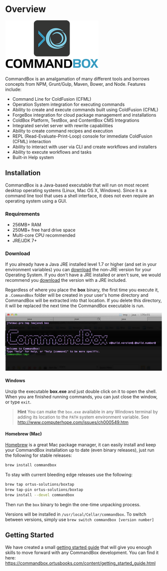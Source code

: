 # Overview

<img src="images/CommandBoxLogo.png" alt="CommandBox" />

CommandBox is an amalgamation of many different tools and borrows
concepts from NPM, Grunt/Gulp, Maven, Bower, and Node. Features include:

-   Command Line for ColdFusion (CFML)
-   Operation System integration for executing commands
-   Ability to create and execute commands built using ColdFusion (CFML)
-   ForgeBox integration for cloud package management and installations
-   ColdBox Platform, TestBox, and ContentBox CMS Integrations
-   Integrated servlet server with rewrite capabilities
-   Ability to create command recipes and execution
-   REPL (Read-Evaluate-Print-Loop) console for immediate ColdFusion
    (CFML) interaction
-   Ability to interact with user via CLI and create workflows and
    installers
-   Ability to execute workflows and tasks
-   Built-in Help system

## Installation

CommandBox is a Java-based executable that will run on most recent desktop operating systems (Linux, Mac OS X, Windows). Since it is a command line tool that uses a shell interface, it does not even require an operating system using a GUI. 

### Requirements

* 256MB+ RAM
* 250MB+ free hard drive space
* Multi-core CPU recommended
* JRE/JDK 7+

### Download

If you already have a Java JRE installed level 1.7 or higher (and set in your environment variables) you can [download](http://www.ortussolutions.com/products/commandbox#download) the non-JRE version for your Operating System. If you don't have a JRE installed or aren't sure, we would recommend you [download](http://www.ortussolutions.com/products/commandbox#download) the version with a JRE included.

Regardless of where you place the **box** binary, the first time you execute it, a `.CommandBox` folder will be created in your user's home directory and CommandBox will be extracted into that location. If you delete this directory, it will be replaced the next time the CommandBox executable is run. 

<img src="images/commandbox-terminal.png" alt="CommandBox" />

#### Windows

Unzip the executable **box.exe** and just double click on it to open the shell. When you are finished running commands, you can just close the window, or type `exit`.

>**Hint** You can make the `box.exe` available in any Windows
terminal by adding its location to the `PATH` system environment
variable. See http://www.computerhope.com/issues/ch000549.htm


#### Homebrew (Mac)

[Homebrew](http://brew.sh) is a great Mac package manager, it can easily install and keep
your CommandBox installation up to date (even binary releases), just run the following for stable releases:

```bash
brew install commandbox
```

To stay with current bleeding edge releases use the following:

```bash
brew tap ortus-solutions/boxtap
brew tap-pin ortus-solutions/boxtap
brew install --devel commandbox
```

Then run the `box` binary to begin the one-time unpacking process.

Versions will be installed in `/usr/local/Cellar/commandbox`.  To switch between versions, simply use `brew switch commandbox [version number]`







## Getting Started

We have created a small [getting started guide](https://commandbox.ortusbooks.com/content/getting_started_guide.html) that will give you enough skills to move forward with any CommandBox development.  You can find it here: https://commandbox.ortusbooks.com/content/getting_started_guide.html